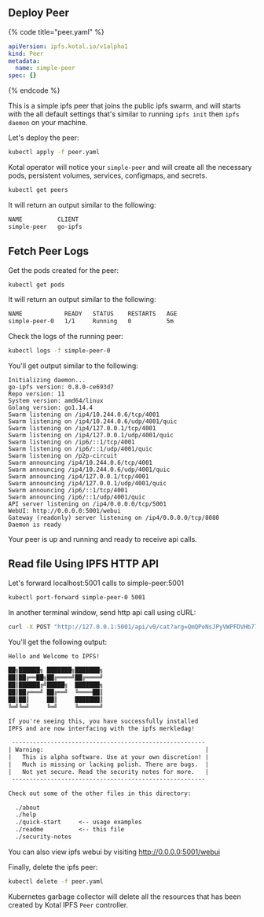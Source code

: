 ## Deploy Peer

{% code title="peer.yaml" %}
```yaml
apiVersion: ipfs.kotal.io/v1alpha1
kind: Peer
metadata:
  name: simple-peer
spec: {}
```
{% endcode %}

This is a simple ipfs peer that joins the public ipfs swarm, and will starts with the all default settings that's similar to running `ipfs init` then `ipfs daemon` on your machine.

Let's deploy the peer:

```bash
kubectl apply -f peer.yaml
```

Kotal operator will notice your `simple-peer` and will create all the necessary pods, persistent volumes, services, configmaps, and secrets.

```bash
kubectl get peers
```

It will return an output similar to the following:

```bash
NAME          CLIENT
simple-peer   go-ipfs
```

## Fetch Peer Logs

Get the pods created for the peer:

```bash
kubectl get pods
```

It will return an output similar to the following:

```bash
NAME            READY   STATUS    RESTARTS   AGE
simple-peer-0   1/1     Running   0          5m
```

Check the logs of the running peer:

```bash
kubectl logs -f simple-peer-0
```

You'll get output similar to the following:

```text
Initializing daemon...
go-ipfs version: 0.8.0-ce693d7
Repo version: 11
System version: amd64/linux
Golang version: go1.14.4
Swarm listening on /ip4/10.244.0.6/tcp/4001
Swarm listening on /ip4/10.244.0.6/udp/4001/quic
Swarm listening on /ip4/127.0.0.1/tcp/4001
Swarm listening on /ip4/127.0.0.1/udp/4001/quic
Swarm listening on /ip6/::1/tcp/4001
Swarm listening on /ip6/::1/udp/4001/quic
Swarm listening on /p2p-circuit
Swarm announcing /ip4/10.244.0.6/tcp/4001
Swarm announcing /ip4/10.244.0.6/udp/4001/quic
Swarm announcing /ip4/127.0.0.1/tcp/4001
Swarm announcing /ip4/127.0.0.1/udp/4001/quic
Swarm announcing /ip6/::1/tcp/4001
Swarm announcing /ip6/::1/udp/4001/quic
API server listening on /ip4/0.0.0.0/tcp/5001
WebUI: http://0.0.0.0:5001/webui
Gateway (readonly) server listening on /ip4/0.0.0.0/tcp/8080
Daemon is ready
```

Your peer is up and running and ready to receive api calls.

## Read file Using IPFS HTTP API

Let's forward localhost:5001 calls to simple-peer:5001

```bash
kubectl port-forward simple-peer-0 5001
```

In another terminal window, send http api call using cURL:

```bash
curl -X POST "http://127.0.0.1:5001/api/v0/cat?arg=QmQPeNsJPyVWPFDVHb77w8G42Fvo15z4bG2X8D2GhfbSXc/readme"
```

You'll get the following output:

```txt
Hello and Welcome to IPFS!

██╗██████╗ ███████╗███████╗
██║██╔══██╗██╔════╝██╔════╝
██║██████╔╝█████╗  ███████╗
██║██╔═══╝ ██╔══╝  ╚════██║
██║██║     ██║     ███████║
╚═╝╚═╝     ╚═╝     ╚══════╝

If you're seeing this, you have successfully installed
IPFS and are now interfacing with the ipfs merkledag!

 -------------------------------------------------------
| Warning:                                              |
|   This is alpha software. Use at your own discretion! |
|   Much is missing or lacking polish. There are bugs.  |
|   Not yet secure. Read the security notes for more.   |
 -------------------------------------------------------

Check out some of the other files in this directory:

  ./about
  ./help
  ./quick-start     <-- usage examples
  ./readme          <-- this file
  ./security-notes
```

You can also view ipfs webui by visiting http://0.0.0.0:5001/webui

Finally, delete the ipfs peer:

```bash
kubectl delete -f peer.yaml
```

Kubernetes garbage collector will delete all the resources that has been created by Kotal IPFS `Peer` controller.
